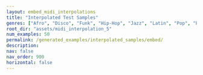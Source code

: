 ```yaml
---
layout: embed_midi_interpolations
title: "Interpolated Test Samples"
genres: ["Afro", "Disco", "Funk", "Hip-Hop", "Jazz", "Latin", "Pop", "Reggae", "Rock"]
root_dir: "assets/midi_interpolation_5"
num_examples: 50
permalink: /generated_examples/interpolated_samples/embed/
description: 
nav: false
nav_order: 900
horizontal: false
---
```



